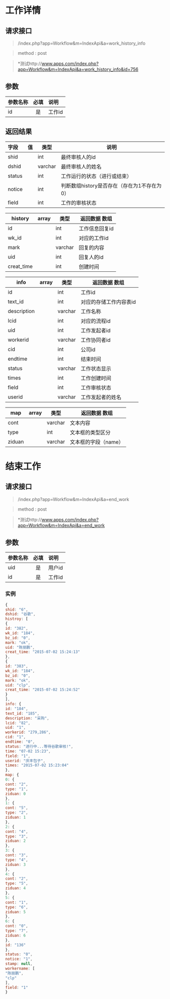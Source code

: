 # 工作详情
## 请求接口 

> /index.php?app=Workflow&m=IndexApi&a=work_history_info

>  method : post

> *测试http://www.apps.com/index.php?app=Workflow&m=IndexApi&a=work_history_info&id=756
## 参数

| 参数名称      |    必填 | 说明  |
| :-------- | :--------:| :-- |
|id| 是| 工作id  |


## 返回结果
|字段 |  值| 类型 | 说明|
|:----|----|----|-----|
|shid|  | int| 最终审核人的id|
|dshid|  | varchar| 最终审核人的姓名|
|status|  | int|工作运行的状态（进行或结束）|
|notice|  | int|判断数组history是否存在（存在为1不存在为0）|
|field|  | int| 工作的审核状态|


|history|array | 类型 | 返回数据 数组|
|----|----|----|-----|
|id| |int|工作信息回复id|
|wk_id||int|对应的工作id|
|mark||varchar|回复的内容|
|uid||int|回复人的id|
|creat_time||int|创建时间|


|info|array | 类型 | 返回数据 数组|
|----|----|----|-----|
|id| |int|工作id|
|text_id||int|对应的存储工作内容表id|
|description||varchar|工作名称|
|lcid||int|对应的流程id|
|uid||int|工作发起者id|
|workerid ||varchar|工作协同者id|
|cid|  |int|公司id|
|endtime|  |int|结束时间|
|status|  |varchar|工作状态显示|
|times|  |int|工作创建时间|
|field|  |int|工作审核状态|
|userid|  |varchar|工作发起者的姓名|

|map|array | 类型 | 返回数据 数组|
|----|----|----|-----|
|cont| |varchar|文本内容|
|type||int|文本框的类型区分|
|ziduan||varchar|文本框的字段（name）|

# 结束工作
## 请求接口 

> /index.php?app=Workflow&m=IndexApi&a=end_work

>  method : post

> *测试http://www.apps.com/index.php?app=Workflow&m=IndexApi&a=end_work
## 参数
| 参数名称      |    必填 | 说明  |
| :-------- | :--------:| :-- |
|uid| 是| 用户id  |
|id| 是| 工作id  |
### 实例

``` javascript
{
shid: "6",
dshid: "谷歌",
histroy: [
{
id: "382",
wk_id: "184",
bz_id: "0",
mark: "ok",
uid: "陈丽鹏",
creat_time: "2015-07-02 15:24:13"
},
{
id: "383",
wk_id: "184",
bz_id: "0",
mark: "ok",
uid: "clp",
creat_time: "2015-07-02 15:24:52"
}
],
info: {
id: "184",
text_id: "185",
description: "采购",
lcid: "82",
uid: "1",
workerid: "279,286",
cid: "1",
endtime: "0",
status: "进行中...等待谷歌审核!",
time: "07-02 15:23",
field: "1",
userid: "庆丰包子",
times: "2015-07-02 15:23:04"
},
map: {
0: {
cont: "2",
type: "1",
ziduan: 0
},
1: {
cont: "5",
type: "2",
ziduan: 1
},
2: {
cont: "4",
type: "3",
ziduan: 2
},
3: {
cont: "3",
type: "4",
ziduan: 3
},
4: {
cont: "2",
type: "5",
ziduan: 4
},
5: {
cont: "1",
type: "6",
ziduan: 5
},
6: {
cont: "0",
type: "7",
ziduan: 6
},
id: "136"
},
status: "0",
notice: "1",
stamp: null,
workername: [
"陈丽鹏",
"clp"
],
field: "1"
}
